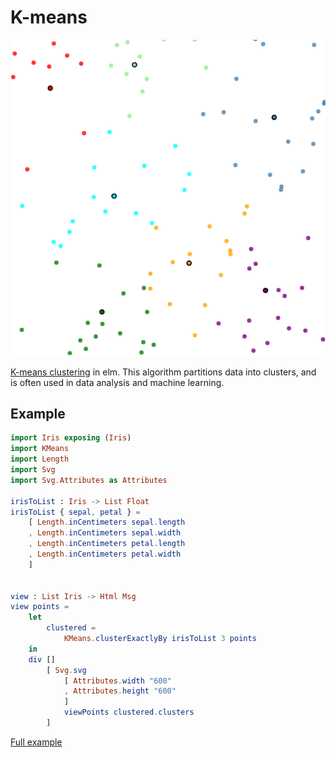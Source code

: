 # K-means 

![kmeans clustering example](https://github.com/folkertdev/elm-kmeans/raw/master/kmeans.png)

[K-means clustering](https://en.wikipedia.org/wiki/K-means_clustering) in elm. This algorithm partitions data into clusters, and is often used in data analysis and machine learning. 

## Example

```elm
import Iris exposing (Iris)
import KMeans
import Length
import Svg
import Svg.Attributes as Attributes

irisToList : Iris -> List Float
irisToList { sepal, petal } =
    [ Length.inCentimeters sepal.length
    , Length.inCentimeters sepal.width
    , Length.inCentimeters petal.length
    , Length.inCentimeters petal.width
    ]


view : List Iris -> Html Msg
view points =
    let
        clustered =
            KMeans.clusterExactlyBy irisToList 3 points
    in
    div []
        [ Svg.svg 
            [ Attributes.width "600"
            , Attributes.height "600" 
            ] 
            viewPoints clustered.clusters
        ]
```
[Full example](https://github.com/folkertdev/elm-kmeans/blob/master/examples/src/Main.elm)
